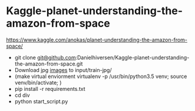 # Kaggle-planet-understanding-the-amazon-from-space
https://www.kaggle.com/anokas/planet-understanding-the-amazon-from-space/


* git clone git@github.com:Danielhiversen/Kaggle-planet-understanding-the-amazon-from-space.git
* Download jpg [images](https://www.kaggle.com/c/planet-understanding-the-amazon-from-space/download/train-jpg.tar.7z) to input/train-jpg/
* (make virtual enviorment virtualenv -p /usr/bin/python3.5 venv; source venv/bin/activate; )
* pip install -r requirements.txt
* cd div
* python start_script.py 
